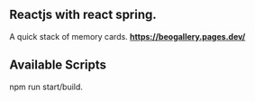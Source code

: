 ## Reactjs with react spring.
A quick stack of memory cards. **https://beogallery.pages.dev/**

## Available Scripts
npm run start/build.


